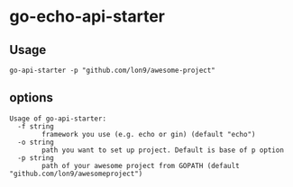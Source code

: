 # go-echo-api-starter

## Usage

```
go-api-starter -p "github.com/lon9/awesome-project"
```

## options

```
Usage of go-api-starter:
  -f string
    	framework you use (e.g. echo or gin) (default "echo")
  -o string
    	path you want to set up project. Default is base of p option
  -p string
    	path of your awesome project from GOPATH (default "github.com/lon9/awesomeproject")
```
